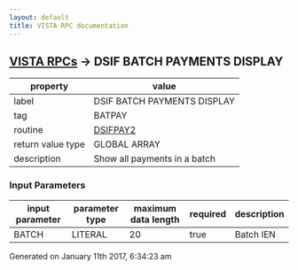 ```yaml
---
layout: default
title: VISTA RPC documentation
---
```




## [VISTA RPCs](TableOfContent.md) &#8594; DSIF BATCH PAYMENTS DISPLAY 

 property | value 
--- | --- 
 label | DSIF BATCH PAYMENTS DISPLAY
 tag | BATPAY
 routine | [DSIFPAY2](http://code.osehra.org/dox/Routine_DSIFPAY2_source.html)
 return value type | GLOBAL ARRAY
 description | Show all payments in a batch

### Input Parameters

| input parameter | parameter type | maximum data length | required | description | 
| --- | --- | --- | --- | --- | 
| BATCH | LITERAL | 20 | true | Batch IEN | 




Generated on January 11th 2017, 6:34:23 am